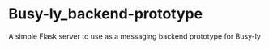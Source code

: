 # Busy-ly_backend-prototype
A simple Flask server to use as a messaging backend prototype for Busy-ly
